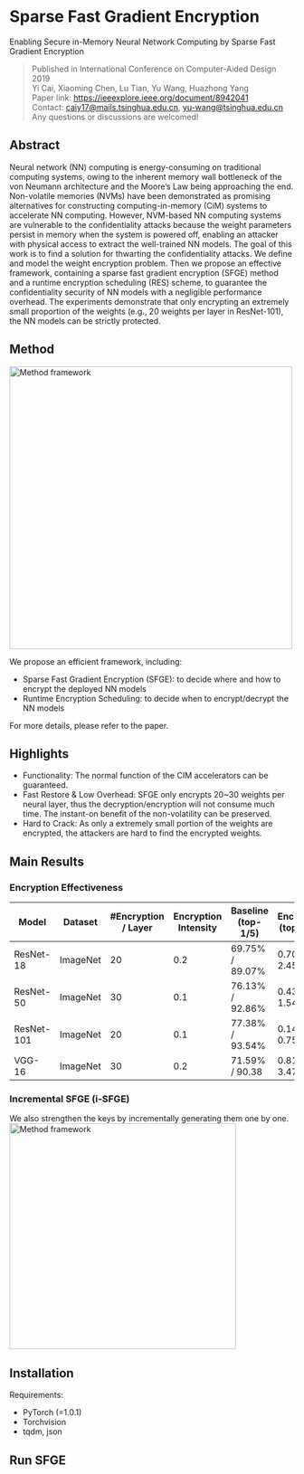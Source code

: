 # Sparse Fast Gradient Encryption

Enabling Secure in-Memory Neural Network Computing by Sparse Fast Gradient Encryption
>Published in International Conference on Computer-Aided Design 2019<br/>
>Yi Cai, Xiaoming Chen, Lu Tian, Yu Wang, Huazhong Yang<br/>
>Paper link: https://ieeexplore.ieee.org/document/8942041<br/>
>Contact: caiy17@mails.tsinghua.edu.cn, yu-wang@tsinghua.edu.cn<br/>
>Any questions or discussions are welcomed!<br/>


## Abstract
Neural network (NN) computing is energy-consuming on traditional computing systems, owing to the inherent memory wall bottleneck of the von Neumann architecture and the Moore’s Law being approaching the end. Non-volatile memories (NVMs) have been demonstrated as promising alternatives for constructing computing-in-memory (CiM) systems to accelerate NN computing. However, NVM-based NN computing systems are vulnerable to the confidentiality attacks because the weight parameters persist in memory when the system is powered off, enabling an attacker with physical access to extract the well-trained NN models. The goal of this work is to find a solution for thwarting the confidentiality attacks. We define and model the weight encryption problem. Then we propose an effective framework, containing a sparse fast gradient encryption (SFGE) method and a runtime encryption scheduling (RES) scheme, to guarantee the confidentiality security of NN models with a negligible performance overhead. The experiments demonstrate that only encrypting an extremely small proportion of the weights (e.g., 20 weights per layer in ResNet-101), the NN models can be strictly protected.

## Method
<img src="https://github.com/cai-y13/SFGE/blob/master/pic/method.png" width="500" alt="Method framework"/>

We propose an efficient framework, including:<br/>
- Sparse Fast Gradient Encryption (SFGE): to decide where and how to encrypt the deployed NN models<br/>
- Runtime Encryption Scheduling: to decide when to encrypt/decrypt the NN models<br/>

For more details, please refer to the paper.<br/>

## Highlights
- Functionality: The normal function of the CIM accelerators can be guaranteed.
- Fast Restore & Low Overhead: SFGE only encrypts 20~30 weights per neural layer, thus the decryption/encryption will not consume much time. The instant-on benefit of the non-volatility can be preserved.
- Hard to Crack: As only a extremely small portion of the weights are encrypted, the attackers are hard to find the encrypted weights.


## Main Results
### Encryption Effectiveness
  Model | Dataset | #Encryption / Layer | Encryption Intensity | Baseline (top-1/5) | Encrypted (top-1/5)  
  ----- | -----   | ---- | --- | --- | --- 
  ResNet-18 | ImageNet | 20 | 0.2 | 69.75% / 89.07% | 0.704% / 2.452% 
  ResNet-50 | ImageNet | 30 | 0.1 | 76.13% / 92.86% | 0.438% / 1.540%
  ResNet-101 | ImageNet | 20 | 0.1 | 77.38% / 93.54% | 0.144% / 0.758%
  VGG-16 | ImageNet | 30 | 0.2 | 71.59% / 90.38 | 0.818% / 3.478%
  

### Incremental SFGE (i-SFGE)
We also strengthen the keys by incrementally generating them one by one. <br/>
<img src="https://github.com/cai-y13/SFGE/blob/master/pic/iSFGE.png" width="400" alt="Method framework"/>

## Installation
Requirements:<br/>
- PyTorch (=1.0.1)
- Torchvision
- tqdm, json

## Run SFGE


